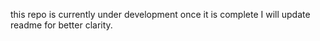 this repo is currently under development once it is complete I will update readme for better clarity.
